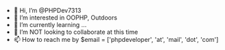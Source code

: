 - 👋 Hi, I’m @PHPDev7313
- 👀 I’m interested in OOPHP, Outdoors
- 🌱 I’m currently learning ...
- 💞️ I’m NOT looking to collaborate at this time
- 📫 How to reach me by $email = ['phpdeveloper', 'at', 'mail', 'dot', 'com']

<!---
PHPDev7313/PHPDev7313 is a ✨ special ✨ repository because its `README.md` (this file) appears on your GitHub profile.
You can click the Preview link to take a look at your changes.
--->

